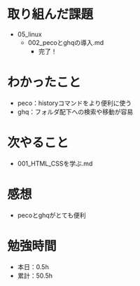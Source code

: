 # 取り組んだ課題
* 05_linux
  * 002_pecoとghqの導入.md
    * 完了！

# わかったこと
* peco：historyコマンドをより便利に使う
* ghq：フォルダ配下への検索や移動が容易

# 次やること
* 001_HTML_CSSを学ぶ.md

# 感想
* pecoとghqがとても便利

# 勉強時間
* 本日：0.5h
* 累計：50.5h
